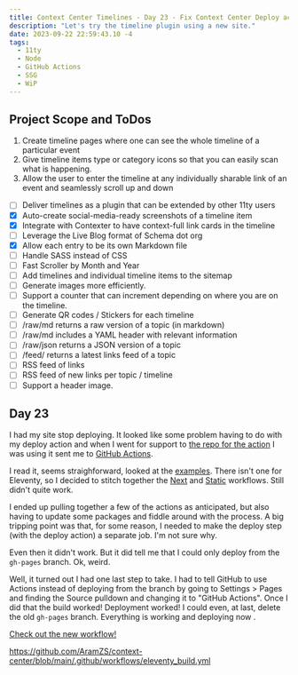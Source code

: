 ```yaml
---
title: Context Center Timelines - Day 23 - Fix Context Center Deploy action
description: "Let's try the timeline plugin using a new site."
date: 2023-09-22 22:59:43.10 -4
tags:
  - 11ty
  - Node
  - GitHub Actions
  - SSG
  - WiP
---
```


## Project Scope and ToDos

1. Create timeline pages where one can see the whole timeline of a particular event
2. Give timeline items type or category icons so that you can easily scan what is happening.
3. Allow the user to enter the timeline at any individually sharable link of an event and seamlessly scroll up and down

- [ ] Deliver timelines as a plugin that can be extended by other 11ty users
- [x] Auto-create social-media-ready screenshots of a timeline item
- [x] Integrate with Contexter to have context-full link cards in the timeline
- [ ] Leverage the Live Blog format of Schema dot org
- [x] Allow each entry to be its own Markdown file
- [ ] Handle SASS instead of CSS
- [ ] Fast Scroller by Month and Year
- [ ] Add timelines and individual timeline items to the sitemap
- [ ] Generate images more efficiently.
- [ ] Support a counter that can increment depending on where you are on the timeline.
- [ ] Generate QR codes / Stickers for each timeline
- [ ] /raw/md returns a raw version of a topic (in markdown)
- [ ] /raw/md includes a YAML header with relevant information
- [ ] /raw/json returns a JSON version of a topic
- [ ] /feed/ returns a latest links feed of a topic
- [ ] RSS feed of links
- [ ] RSS feed of new links per topic / timeline
- [ ] Support a header image.

## Day 23

I had my site stop deploying. It looked like some problem having to do with my deploy action and when I went for support to [the repo for the action](https://github.com/peaceiris/actions-gh-pages) I was using it sent me to [GitHub Actions](https://github.blog/2022-08-10-github-pages-now-uses-actions-by-default/).

I read it, seems straighforward, looked at the [examples](https://github.com/actions/starter-workflows/tree/main/pages). There isn't one for Eleventy, so I decided to stitch together the [Next](https://github.com/actions/starter-workflows/blob/main/pages/nextjs.yml) and [Static](https://github.com/actions/starter-workflows/blob/main/pages/static.yml) workflows. Still didn't quite work.

I ended up pulling together a few of the actions as anticipated, but also having to update some packages and fiddle around with the process. A big tripping point was that, for some reason, I needed to make the deploy step (with the deploy action) a separate job. I'm not sure why.

Even then it didn't work. But it did tell me that I could only deploy from the `gh-pages` branch. Ok, weird.

Well, it turned out I had one last step to take. I had to tell GitHub to use Actions instead of deploying from the branch by going to Settings > Pages and finding the Source pulldown and changing it to "GitHub Actions". Once I did that the build worked! Deployment worked! I could even, at last, delete the old `gh-pages` branch. Everything is working and deploying now .

[Check out the new workflow!](https://github.com/AramZS/context-center/commit/80fbcc073e1131b0a3d9f785eba8bbba4e6b0857)

https://github.com/AramZS/context-center/blob/main/.github/workflows/eleventy_build.yml
